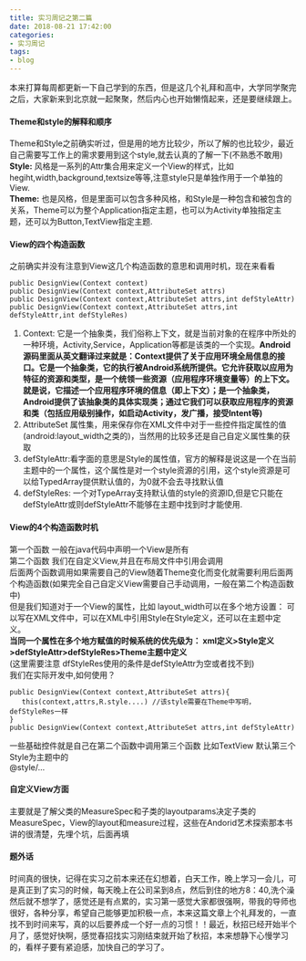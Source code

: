 ```yaml
---
title: 实习周记之第二篇
date: 2018-08-21 17:42:00
categories: 
- 实习周记
tags:
- blog
---  
```


本来打算每周都更新一下自己学到的东西，但是这几个礼拜和高中，大学同学聚完之后，大家新来到北京就一起聚聚，然后内心也开始懒惰起来，还是要继续跟上。

<!--more-->
#### Theme和style的解释和顺序
Theme和Style之前确实听过，但是用的地方比较少，所以了解的也比较少，最近自己需要写工作上的需求要用到这个style,就去认真的了解一下(不熟悉不敢用)  
**Style:** 风格是一系列的Attr集合用来定义一个View的样式，比如hegiht,width,background,textsize等等,注意style只是单独作用于一个单独的View.  
**Theme:** 也是风格，但是里面可以包含多种风格，和Style是一种包含和被包含的关系，Theme可以为整个Application指定主题，也可以为Activity单独指定主题，还可以为Button,TextView指定主题. 
#### View的四个构造函数
之前确实并没有注意到View这几个构造函数的意思和调用时机，现在来看看
```
public DesignView(Context context)
public DesignView(Context context,AttributeSet attrs)
public DesignView(Context context,AttributeSet attrs,int defStyleAttr)
public DesignView(Context context,AttributeSet attrs,int defStyleAttr,int defStyleRes)
```
1. Context: 它是一个抽象类，我们俗称上下文，就是当前对象的在程序中所处的一种环境，Activity,Service，Application等都是该类的一个实现。**Android源码里面从英文翻译过来就是：Context提供了关于应用环境全局信息的接口。它是一个抽象类，它的执行被Android系统所提供。它允许获取以应用为特征的资源和类型，是一个统领一些资源（应用程序环境变量等）的上下文。就是说，它描述一个应用程序环境的信息（即上下文）；是一个抽象类，Android提供了该抽象类的具体实现类；通过它我们可以获取应用程序的资源和类（包括应用级别操作，如启动Activity，发广播，接受Intent等)**
2. AttributeSet 属性集，用来保存你在XML文件中对于一些控件指定属性的值(android:layout_width之类的)，当然用的比较多还是自己自定义属性集的获取
3. defStyleAttr:看字面的意思是Style的属性值，官方的解释是说这是一个在当前主题中的一个属性，这个属性是对一个style资源的引用，这个style资源是可以给TypedArray提供默认值的，为0就不会去寻找默认值
4. defStyleRes: 一个对TypeArray支持默认值的style的资源ID,但是它只能在defStyleAttr或则defStyleAttr不能够在主题中找到时才能使用.  

#### View的4个构造函数时机
第一个函数 一般在java代码中声明一个View是所有    
第二个函数 我们在自定义View,并且在布局文件中引用会调用  
后面两个函数调用如果需要自己的View随着Theme变化而变化就需要利用后面两个构造函数(如果完全自己自定义View需要自己手动调用，一般在第二个构造函数中)  
但是我们知道对于一个View的属性，比如 layout_width可以在多个地方设置： 可以写在XML文件中，可以在XML中引用Style在Style定义，还可以在主题中定义。  
**当同一个属性在多个地方赋值的时候系统的优先级为： xml定义>Style定义>defStyleAttr>defStyleRes>Theme主题中定义**  
(这里需要注意 dfStyleRes使用的条件是defStyleAttr为空或者找不到)  
我们在实际开发中,如何使用？  
```
public DesignView(Context context,AttributeSet attrs){
   this(context,attrs,R.style....) //该style需要在Theme中写明，defStyleRes一样
}
public DesignView(Context context,AttributeSet attrs,int defStyleAttr)

```
一些基础控件就是自己在第二个函数中调用第三个函数 比如TextView 默认第三个Style为主题中的  
<item name="android:textViewStyle">@style/...</item>
#### 自定义View方面
主要就是了解父类的MeasureSpec和子类的layoutparams决定子类的MeasureSpec，View的layout和measure过程，这些在Andorid艺术探索那本书讲的很清楚，先埋个坑，后面再填  
#### 题外话  
时间真的很快，记得在实习之前本来还在幻想着，白天工作，晚上学习一会儿，可是真正到了实习的时候，每天晚上在公司呆到8点，然后到住的地方8：40,洗个澡然后就不想学了，感觉还是有点累的，实习第一感觉大家都很强啊，带我的导师也很好，各种分享，希望自己能够更加积极一点，本来这篇文章上个礼拜发的，一直找不到时间来写，真的以后要养成一个好一点的习惯！！最近，秋招已经开始半个月了，感觉好快啊，感觉春招找实习刚结束就开始了秋招，本来想静下心慢学习的，看样子要有紧迫感，加快自己的学习了。
